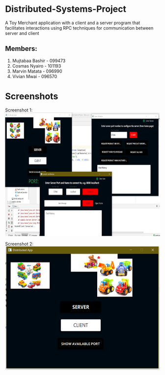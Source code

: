 # Distributed-Systems-Project
A Toy Merchant application with a client and a server program that facilitates interactions using RPC techniques for communication between server and client
## Members:
 1. Mujtabaa Bashir - 099473
 2. Cosmas Nyairo - 101193
 3. Marvin Matata - 096990
 4. Vivian Mwai - 096570

# Screenshots

Screenshot 1:
<br>
<img src="screenshots/Screenshot 2020-09-11 000720.png" height="400" width="600"> 
<br>

Screenshot 2:
<br>
<img src="screenshots/Screenshot 2020-09-11 001259.png" height="400" width="600">
<br>
